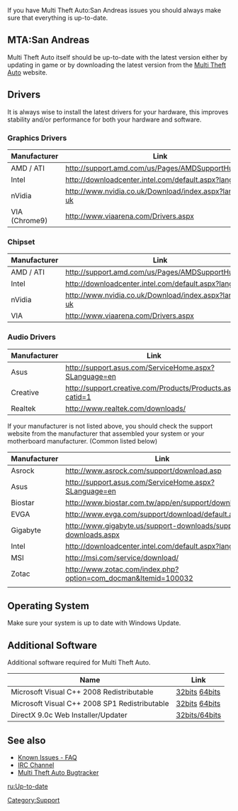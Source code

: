 If you have Multi Theft Auto:San Andreas issues you should always make sure that everything is up-to-date.

MTA:San Andreas
---------------

Multi Theft Auto itself should be up-to-date with the latest version either by updating in game or by downloading the latest version from the [Multi Theft Auto](http://www.mtasa.com) website.

Drivers
-------

It is always wise to install the latest drivers for your hardware, this improves stability and/or performance for both your hardware and software.

### Graphics Drivers

| Manufacturer  | Link                                                     |
|---------------|----------------------------------------------------------|
| AMD / ATI     | <http://support.amd.com/us/Pages/AMDSupportHub.aspx>     |
| Intel         | <http://downloadcenter.intel.com/default.aspx?lang=eng>  |
| nVidia        | <http://www.nvidia.co.uk/Download/index.aspx?lang=en-uk> |
| VIA (Chrome9) | <http://www.viaarena.com/Drivers.aspx>                   |

### Chipset

| Manufacturer | Link                                                     |
|--------------|----------------------------------------------------------|
| AMD / ATI    | <http://support.amd.com/us/Pages/AMDSupportHub.aspx>     |
| Intel        | <http://downloadcenter.intel.com/default.aspx?lang=eng>  |
| nVidia       | <http://www.nvidia.co.uk/Download/index.aspx?lang=en-uk> |
| VIA          | <http://www.viaarena.com/Drivers.aspx>                   |

### Audio Drivers

| Manufacturer | Link                                                         |
|--------------|--------------------------------------------------------------|
| Asus         | <http://support.asus.com/ServiceHome.aspx?SLanguage=en>      |
| Creative     | <http://support.creative.com/Products/Products.aspx?catid=1> |
| Realtek      | <http://www.realtek.com/downloads/>                          |

If your manufacturer is not listed above, you should check the support website from the manufacturer that assembled your system or your motherboard manufacturer. (Common listed below)

| Manufacturer | Link                                                              |
|--------------|-------------------------------------------------------------------|
| Asrock       | <http://www.asrock.com/support/download.asp>                      |
| Asus         | <http://support.asus.com/ServiceHome.aspx?SLanguage=en>           |
| Biostar      | <http://www.biostar.com.tw/app/en/support/download.php>           |
| EVGA         | <http://www.evga.com/support/download/default.aspx>               |
| Gigabyte     | <http://www.gigabyte.us/support-downloads/support-downloads.aspx> |
| Intel        | <http://downloadcenter.intel.com/default.aspx?lang=eng>           |
| MSI          | <http://msi.com/service/download/>                                |
| Zotac        | <http://www.zotac.com/index.php?option=com_docman&Itemid=100032>  |
||

Operating System
----------------

Make sure your system is up to date with Windows Update.

Additional Software
-------------------

Additional software required for Multi Theft Auto.

| Name                                          | Link                                                                                                                                                                 |
|-----------------------------------------------|----------------------------------------------------------------------------------------------------------------------------------------------------------------------|
| Microsoft Visual C++ 2008 Redistributable     | [32bits](http://www.microsoft.com/download/en/details.aspx?displaylang=en&id=29) [64bits](http://www.microsoft.com/download/en/details.aspx?displaylang=en&id=15336) |
| Microsoft Visual C++ 2008 SP1 Redistributable | [32bits](http://www.microsoft.com/download/en/details.aspx?id=5582&WT) [64bits](http://www.microsoft.com/download/en/details.aspx?id=2092)                           |
| DirectX 9.0c Web Installer/Updater            | [32bits/64bits](http://www.microsoft.com/download/en/details.aspx?id=35)                                                                                             |

See also
--------

-   [Known Issues - FAQ](/docs/known_issues_-_faq.md "wikilink")
-   [IRC Channel](/docs/irc_channel.md "wikilink")
-   [Multi Theft Auto Bugtracker](http://bugs.mtasa.com)

[ru:Up-to-date](/docs/ru:up-to-date.md "wikilink")

[Category:Support](/docs/category:support.md "wikilink")
